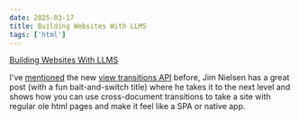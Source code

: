 ```yaml
---
date: 2025-03-17
title: Building Websites With LLMS
tags: ['html']
---
```


[Building Websites With LLMS](https://blog.jim-nielsen.com/2025/lots-of-little-html-pages/)

I've [mentioned](https://www.brandonpugh.com/til/css/view-transition/) the new [view transitions API](https://developer.chrome.com/docs/web-platform/view-transitions) before, Jim Nielsen has a great post (with a fun bait-and-switch title) where he takes it to the next level and shows how you can use cross-document transitions to take a site with regular ole html pages and make it feel like a SPA or native app.
